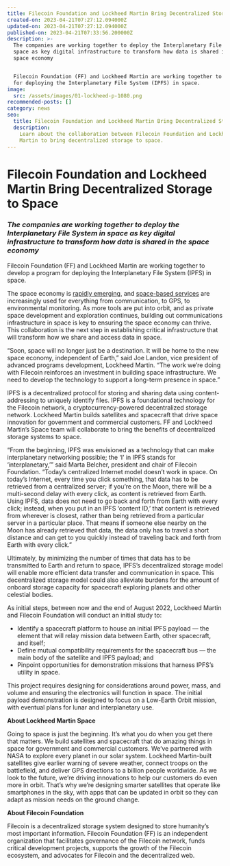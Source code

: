 ```yaml
---
title: Filecoin Foundation and Lockheed Martin Bring Decentralized Storage to Space
created-on: 2023-04-21T07:27:12.094000Z
updated-on: 2023-04-21T07:27:12.094000Z
published-on: 2023-04-21T07:33:56.200000Z
description: >-
  The companies are working together to deploy the Interplanetary File System in
  space as key digital infrastructure to transform how data is shared in the
  space economy


  Filecoin Foundation (FF) and Lockheed Martin are working together to develop a program
  for deploying the Interplanetary File System (IPFS) in space.
image:
  src: /assets/images/01-lockheed-p-1080.png
recommended-posts: []
category: news
seo:
  title: Filecoin Foundation and Lockheed Martin Bring Decentralized Storage to Space
  description:
    Learn about the collaboration between Filecoin Foundation and Lockheed
    Martin to bring decentralized storage to space.
---
```


# **Filecoin Foundation and Lockheed Martin Bring Decentralized Storage to Space**

### _The companies are working together to deploy the Interplanetary File System in space as key digital infrastructure to transform how data is shared in the space economy_

Filecoin Foundation (FF) and Lockheed Martin are working together to develop a program for deploying the Interplanetary File System (IPFS) in space.

The space economy is [rapidly emerging](https://www.mckinsey.com/industries/aerospace-and-defense/our-insights/lockheed-martins-joe-landon-on-the-emerging-space-economy), and [space-based services](https://transmitter.ieee.org/to-the-moon-space-based-infrastructure-is-growing-rapidly/) are increasingly used for everything from communication, to GPS, to environmental monitoring. As more tools are put into orbit, and as private space development and exploration continues, building out communications infrastructure in space is key to ensuring the space economy can thrive. This collaboration is the next step in establishing critical infrastructure that will transform how we share and access data in space.

“Soon, space will no longer just be a destination. It will be home to the new space economy, independent of Earth,” said Joe Landon, vice president of advanced programs development, Lockheed Martin. “The work we’re doing with Filecoin reinforces an investment in building space infrastructure. We need to develop the technology to support a long-term presence in space.”

IPFS is a decentralized protocol for storing and sharing data using content-addressing to uniquely identify files. IPFS is a foundational technology for the Filecoin network, a cryptocurrency-powered decentralized storage network. Lockheed Martin builds satellites and spacecraft that drive space innovation for government and commercial customers. FF and Lockheed Martin’s Space team will collaborate to bring the benefits of decentralized storage systems to space.

“From the beginning, IPFS was envisioned as a technology that can make interplanetary networking possible; the ‘I’ in IPFS stands for ‘interplanetary,’” said Marta Belcher, president and chair of Filecoin Foundation. “Today’s centralized Internet model doesn’t work in space. On today’s Internet, every time you click something, that data has to be retrieved from a centralized server; if you’re on the Moon, there will be a multi-second delay with every click, as content is retrieved from Earth. Using IPFS, data does not need to go back and forth from Earth with every click; instead, when you put in an IPFS ‘content ID,’ that content is retrieved from wherever is closest, rather than being retrieved from a particular server in a particular place. That means if someone else nearby on the Moon has already retrieved that data, the data only has to travel a short distance and can get to you quickly instead of traveling back and forth from Earth with every click.”

Ultimately, by minimizing the number of times that data has to be transmitted to Earth and return to space, IPFS’s decentralized storage model will enable more efficient data transfer and communication in space. This decentralized storage model could also alleviate burdens for the amount of onboard storage capacity for spacecraft exploring planets and other celestial bodies.

As initial steps, between now and the end of August 2022, Lockheed Martin and Filecoin Foundation will conduct an initial study to:

- Identify a spacecraft platform to house an initial IPFS payload — the element that will relay mission data between Earth, other spacecraft, and itself;
- Define mutual compatibility requirements for the spacecraft bus — the main body of the satellite and IPFS payload; and
- Pinpoint opportunities for demonstration missions that harness IPFS’s utility in space.

This project requires designing for considerations around power, mass, and volume and ensuring the electronics will function in space. The initial payload demonstration is designed to focus on a Low-Earth Orbit mission, with eventual plans for lunar and interplanetary use.

**About Lockheed Martin Space**

Going to space is just the beginning. It’s what you do when you get there that matters. We build satellites and spacecraft that do amazing things in space for government and commercial customers. We’ve partnered with NASA to explore every planet in our solar system. Lockheed Martin-built satellites give earlier warning of severe weather, connect troops on the battlefield, and deliver GPS directions to a billion people worldwide. As we look to the future, we’re driving innovations to help our customers do even more in orbit. That’s why we’re designing smarter satellites that operate like smartphones in the sky, with apps that can be updated in orbit so they can adapt as mission needs on the ground change.

**About Filecoin Foundation**

Filecoin is a decentralized storage system designed to store humanity’s most important information. Filecoin Foundation (FF) is an independent organization that facilitates governance of the Filecoin network, funds critical development projects, supports the growth of the Filecoin ecosystem, and advocates for Filecoin and the decentralized web.
